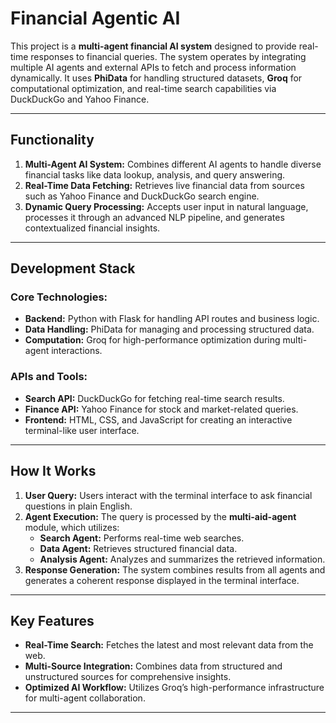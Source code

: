 # Financial Agentic AI

This project is a **multi-agent financial AI system** designed to provide real-time responses to financial queries. The system operates by integrating multiple AI agents and external APIs to fetch and process information dynamically. It uses **PhiData** for handling structured datasets, **Groq** for computational optimization, and real-time search capabilities via DuckDuckGo and Yahoo Finance.

---

## Functionality

1. **Multi-Agent AI System:** Combines different AI agents to handle diverse financial tasks like data lookup, analysis, and query answering.
2. **Real-Time Data Fetching:** Retrieves live financial data from sources such as Yahoo Finance and DuckDuckGo search engine.
3. **Dynamic Query Processing:** Accepts user input in natural language, processes it through an advanced NLP pipeline, and generates contextualized financial insights.

---

## Development Stack

### Core Technologies:
- **Backend:** Python with Flask for handling API routes and business logic.
- **Data Handling:** PhiData for managing and processing structured data.
- **Computation:** Groq for high-performance optimization during multi-agent interactions.

### APIs and Tools:
- **Search API:** DuckDuckGo for fetching real-time search results.
- **Finance API:** Yahoo Finance for stock and market-related queries.
- **Frontend:** HTML, CSS, and JavaScript for creating an interactive terminal-like user interface.

---

## How It Works

1. **User Query:** Users interact with the terminal interface to ask financial questions in plain English.
2. **Agent Execution:** The query is processed by the **multi-aid-agent** module, which utilizes:
   - **Search Agent:** Performs real-time web searches.
   - **Data Agent:** Retrieves structured financial data.
   - **Analysis Agent:** Analyzes and summarizes the retrieved information.
3. **Response Generation:** The system combines results from all agents and generates a coherent response displayed in the terminal interface.

---

## Key Features

- **Real-Time Search:** Fetches the latest and most relevant data from the web.
- **Multi-Source Integration:** Combines data from structured and unstructured sources for comprehensive insights.
- **Optimized AI Workflow:** Utilizes Groq’s high-performance infrastructure for multi-agent collaboration.

---
